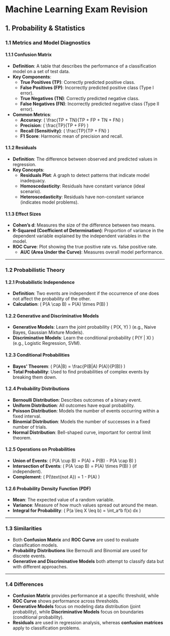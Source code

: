 # Machine Learning Exam Revision

## 1. Probability & Statistics

### 1.1 Metrics and Model Diagnostics

#### 1.1.1 Confusion Matrix
- **Definition**: A table that describes the performance of a classification model on a set of test data.
- **Key Components**:
  - **True Positives (TP)**: Correctly predicted positive class.
  - **False Positives (FP)**: Incorrectly predicted positive class (Type I error).
  - **True Negatives (TN)**: Correctly predicted negative class.
  - **False Negatives (FN)**: Incorrectly predicted negative class (Type II error).
- **Common Metrics**:
  - **Accuracy**: \( \frac{TP + TN}{TP + FP + TN + FN} \)
  - **Precision**: \( \frac{TP}{TP + FP} \)
  - **Recall (Sensitivity)**: \( \frac{TP}{TP + FN} \)
  - **F1 Score**: Harmonic mean of precision and recall.

#### 1.1.2 Residuals
- **Definition**: The difference between observed and predicted values in regression.
- **Key Concepts**:
  - **Residuals Plot**: A graph to detect patterns that indicate model inadequacy.
  - **Homoscedasticity**: Residuals have constant variance (ideal scenario).
  - **Heteroscedasticity**: Residuals have non-constant variance (indicates model problems).

#### 1.1.3 Effect Sizes
- **Cohen’s d**: Measures the size of the difference between two means.
- **R-Squared (Coefficient of Determination)**: Proportion of variance in the dependent variable explained by the independent variables in the model.
- **ROC Curve**: Plot showing the true positive rate vs. false positive rate.
  - **AUC (Area Under the Curve)**: Measures overall model performance.

---

### 1.2 Probabilistic Theory

#### 1.2.1 Probabilistic Independence
- **Definition**: Two events are independent if the occurrence of one does not affect the probability of the other.
- **Calculation**: \( P(A \cap B) = P(A) \times P(B) \)

#### 1.2.2 Generative and Discriminative Models
- **Generative Models**: Learn the joint probability \( P(X, Y) \) (e.g., Naive Bayes, Gaussian Mixture Models).
- **Discriminative Models**: Learn the conditional probability \( P(Y | X) \) (e.g., Logistic Regression, SVM).

#### 1.2.3 Conditional Probabilities
- **Bayes' Theorem**: \( P(A|B) = \frac{P(B|A) P(A)}{P(B)} \)
- **Total Probability**: Used to find probabilities of complex events by breaking them down.

#### 1.2.4 Probability Distributions
- **Bernoulli Distribution**: Describes outcomes of a binary event.
- **Uniform Distribution**: All outcomes have equal probability.
- **Poisson Distribution**: Models the number of events occurring within a fixed interval.
- **Binomial Distribution**: Models the number of successes in a fixed number of trials.
- **Normal Distribution**: Bell-shaped curve, important for central limit theorem.

#### 1.2.5 Operations on Probabilities
- **Union of Events**: \( P(A \cup B) = P(A) + P(B) - P(A \cap B) \)
- **Intersection of Events**: \( P(A \cap B) = P(A) \times P(B) \) (if independent).
- **Complement**: \( P(\text{not A}) = 1 - P(A) \)

#### 1.2.6 Probability Density Function (PDF)
- **Mean**: The expected value of a random variable.
- **Variance**: Measure of how much values spread out around the mean.
- **Integral for Probability**: \( P(a \leq X \leq b) = \int_a^b f(x) dx \)

---

### 1.3 Similarities
- Both **Confusion Matrix** and **ROC Curve** are used to evaluate classification models.
- **Probability Distributions** like Bernoulli and Binomial are used for discrete events.
- **Generative and Discriminative Models** both attempt to classify data but with different approaches.

---

### 1.4 Differences
- **Confusion Matrix** provides performance at a specific threshold, while **ROC Curve** shows performance across thresholds.
- **Generative Models** focus on modeling data distribution (joint probability), while **Discriminative Models** focus on boundaries (conditional probability).
- **Residuals** are used in regression analysis, whereas **confusion matrices** apply to classification problems.
